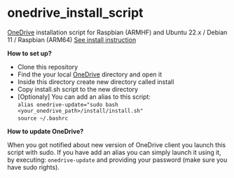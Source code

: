 # onedrive_install_script
[OneDrive](https://github.com/abraunegg/onedrive) installation script for Raspbian (ARMHF) and Ubuntu 22.x / Debian 11 / Raspbian (ARM64) 
[See install instruction](https://github.com/abraunegg/onedrive/blob/master/docs/INSTALL.md)

**How to set up?**

 - Clone this repository
 - Find the your local [OneDrive](https://github.com/abraunegg/onedrive) directory and open it
 - Inside this directory create new directory called install
 - Copy install.sh script to the new directory
 - [Optionaly] You can add an alias to this script: <br>
    `alias onedrive-update="sudo bash <your_onedrive_path>/install/install.sh"` <br>
    `source ~/.bashrc`

 
**How to update OneDrive?**

When you got notified about new version of OneDrive client you launch this script with sudo.
If you have add an alias you can simply launch it using it, by executing: `onedrive-update` and providing your password (make sure you have sudo rights).
